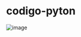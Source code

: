 # codigo-pyton
![image](https://github.com/user-attachments/assets/781ccbf7-170d-4dff-83a4-c8f3940080b3)
